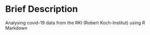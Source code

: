 <h1> Brief Description </h1> 

Analysing covid-19 data from the RKI (Robert Koch-Institut) using R Markdown 
